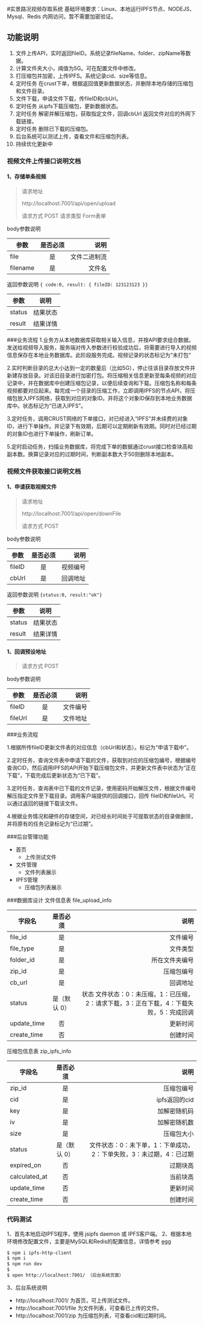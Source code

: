 #实景路况视频存取系统
基础环境要求：Linux、本地运行IPFS节点、NODEJS、Mysql、Redis
内网访问，暂不需要加密验证。
## 功能说明
1. 文件上传API，实时返回fileID。系统记录fileName、folder、zipName等数据。
2. 计算文件夹大小，阈值为5G。可在配置文件中修改。
3. 打压缩包并加密，上传IPFS。系统记录cid、size等信息。
4. 定时任务 在crust下单，根据返回值更新数据状态，并删除本地存储的压缩包和文件目录。
5. 文件下载，申请文件下载，传fileID和cbUrl。
6. 定时任务 从ipfs下载压缩包，更新数据状态。
7. 定时任务 解密并解压缩包，获取指定文件，回调cbUrl 返回文件对应的外网下载链接。
8. 定时任务 删除已下载的压缩包。
9. 后台系统可以测试上传，查看文件和压缩包列表。
10. 持续优化更新中

### 视频文件上传接口说明文档
#### 1、存储单条视频
> 请求地址
>
> http://localhost:7001/api/open/upload
>
> 请求方式
> POST
> 请求类型
> Form表单

body参数说明

| 参数        | 是否必须      | 说明                                                                      |
| -----------|:-------:| ------:|
| file       | 是            | 文件二进制流|
| filename  | 是            | 文件名|
返回参数说明
`{ code:0, result: { fileID: 123123123 }}`

| 参数                      | 说明                   |
| --------------------------|:---------------------:|
| status               |  结果状态   |
| result                 |  结果详情|

###业务流程
1.业务方从本地数据库获取相关输入信息，并按API要求组合数据。发送给视频导入服务，服务端对传入参数进行校验成功后，将需要进行导入的视频信息保存在本地业务数据库。此阶段服务完成。视频记录的状态标记为“未打包”

2.实时判断目录的总大小达到一定的数量后（比如5G），停止往该目录存放文件并新建存放目录。对该旧目录进行加密打包。将压缩相关信息更新至每条视频的对应记录中，并在数据库中创建压缩包记录，以便后续查询和下载。压缩包名称和每条视频都要对应起来。每完成一个目录的压缩工作，立即调用IPFS的节点API，将压缩包放入IPFS网络，获取到对应的对象ID。并将这个对象ID保存到本地业务数据库中。状态标记为“已进入IPFS”。

3.定时任务，调用CRUST网络的下单接口，对已经进入“IPFS”并未续费的对象ID，进行下单操作。并记录下有效期，后期可以定期刷新有效期。同时对已经过期的对象ID也进行下单操作，刷新订单。

5.定时启动任务，扫描业务数据库，将完成下单的数据通过crust接口检查块高和副本数。换算记录对应的过期时间，判断副本数大于50则删除本地副本。



### 视频文件获取接口说明文档
#### 1、申请获取视频文件
> 请求地址
>
> http://localhost:7001/api/open/downFile
>
> 请求方式
> POST
>
body参数说明

| 参数        | 是否必须      | 说明                                                                      |
| -----------|:-------:| ------:|
| fileID       | 是            | 视频编号|
| cbUrl       | 是    |回调地址|
返回参数说明
`{status:0, result:"ok"}`

| 参数                      | 说明                   |
| --------------------------|:---------------------:|
| status               |  结果状态   |
| result                 |  结果详情|

#### 1、回调预设地址
>
> 请求方式
> POST

body参数说明

| 参数        | 是否必须      | 说明                                                                      |
| -----------|:-------:| ------:|
| fileID       | 是            | 文件编号|
| fileUrl    | 是    |文件地址|



###业务流程

1.根据所传fileID更新文件表的对应信息（cbUrl和状态）。标记为“申请下载中”。

2.定时任务，查询文件表中申请下载的文件，获取到对应的压缩包编号，根据编号查询CID，然后调用IPFS的API开始下载压缩包文件，并更新文件表中状态为“正在下载”，下载完成后更新状态为“已下载”。

3.定时任务，查询表中已下载的文件记录，使用密码开始解压文件，根据文件编号解压指定文件至下载目录。调用客户端提供的回调接口，回传 fileID和fileUrl。可以通过返回的链接下载该文件。

4.根据业务情况和硬件的存储空间，对已经长时间处于可提取状态的目录做删除，并将原有的任务记录标记为“已过期”。

###后台管理功能
* 首页
    * 上传测试文件
* 文件管理
    * 文件列表展示
* IPFS管理
    * 压缩包列表展示

###数据库设计
文件信息表 file_upload_info

| 字段名        | 是否必须      | 说明                                                                      |
| -----------|:-------:| ------:|
| file_id        | 是    | 文件编号|
| file_type       | 是    | 文件类型|
| folder_id    | 是    | 所在文件夹编号|
| zip_id    | 是    | 压缩包编号|
| cb_url    | 是    | 回调地址|
| status      | 是（默认 0）    | 状态 文件状态：0：未压缩，1：已压缩，2：请求下载，3：正在下载，4：下载失败，5：完成回调 |
| update_time | 否    | 更新时间|
| create_time | 否    | 创建时间|

压缩包信息表 zip_ipfs_info

| 字段名        | 是否必须      | 说明                                                                      |
| -----------|:-------:| ------:|
| zip_id        | 是    | 压缩包编号|
| cid    | 是    | ipfs返回的cid|
| key    | 是    | 加解密随机码|
| iv    | 是   | 加解密随机数|
| size    |是   | 压缩包大小|
| status      | 是（默认 0）    | 文件状态：0：未下单，1：下单成功，2：下单失败，3：未过期，4：已过期|
| expired_on| 否    | 过期块高|
| calculated_at| 否    | 当前块高|
| update_time | 否    | 更新时间|
| create_time | 否    | 创建时间|

### 代码测试
1、首先本地启动IPFS程序，使用 jsipfs daemon 或 IPFS客户端。
2、根据本地环境修改配置文件，主要是MySQL和Redis的配置信息，详情参考 [egg](https://github.com/eggjs/egg)
```bash
$ npm i ipfs-http-client
$ npm i
$ npm run dev
$ 
$ open http://localhost:7001/ （后台系统页面）
```
3、后台系统说明
* http://localhost:7001/ 为首页，可上传测试文件。
* http://localhost:7001/file 为文件列表，可查看已上传的文件。
* http://localhost:7001/zip 为压缩包列表，可查看cid和过期时间。
